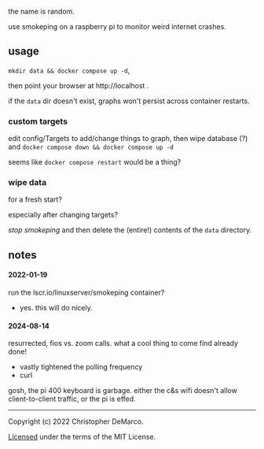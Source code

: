 the name is random.

use smokeping on a raspberry pi to monitor weird internet crashes.

## usage

`mkdir data && docker compose up -d`,

then point your browser at http://localhost .

if the `data` dir doesn't exist, graphs won't persist across container
restarts.

### custom targets

edit config/Targets to add/change things to graph, then wipe database (?)
and `docker compose down && docker compose up -d`

seems like `docker compose restart` would be a thing?

### wipe data

for a fresh start?

especially after changing targets?

*stop smokeping* and then delete the (entire!) contents of the `data` directory.


## notes
#### 2022-01-19

run the lscr.io/linuxserver/smokeping container?

- yes. this will do nicely.


#### 2024-08-14

resurrected, fios vs. zoom calls.
what a cool thing to come find already done!

- vastly tightened the polling frequency
- curl

gosh, the pi 400 keyboard is garbage. either the c&s wifi doesn't
allow client-to-client traffic, or the pi is effed.


-------------------------------------------------------------------------------
Copyright (c) 2022 Christopher DeMarco.

[Licensed](LICENSE) under the terms of the MIT License.

